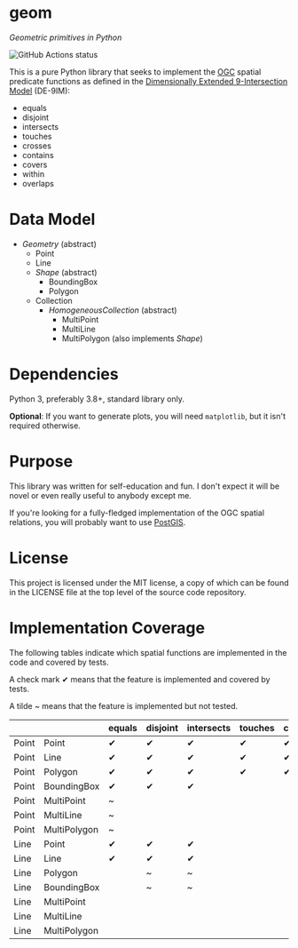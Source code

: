 # geom

*Geometric primitives in Python*

![GitHub Actions status](https://github.com/direvus/geom/actions/workflows/python-app.yml/badge.svg)

This is a pure Python library that seeks to implement the
[OGC](https://www.ogc.org) spatial predicate functions as defined in the [Dimensionally
Extended 9-Intersection Model](https://en.wikipedia.org/wiki/DE-9IM) (DE-9IM):

- equals
- disjoint
- intersects
- touches
- crosses
- contains
- covers
- within
- overlaps

# Data Model

- *Geometry* (abstract)
  - Point
  - Line
  - *Shape* (abstract)
    - BoundingBox
    - Polygon
  - Collection
    - *HomogeneousCollection* (abstract)
      - MultiPoint
      - MultiLine
      - MultiPolygon (also implements *Shape*)

# Dependencies

Python 3, preferably 3.8+, standard library only.

**Optional**: If you want to generate plots, you will need `matplotlib`, but it isn't required otherwise.

# Purpose

This library was written for self-education and fun.  I don't expect it will
be novel or even really useful to anybody except me.

If you're looking for a fully-fledged implementation of the OGC spatial
relations, you will probably want to use [PostGIS](https://postgis.net).

# License

This project is licensed under the MIT license, a copy of which can be found in
the LICENSE file at the top level of the source code repository.

# Implementation Coverage

The following tables indicate which spatial functions are implemented in the code and covered by tests.

A check mark ✔ means that the feature is implemented and covered by tests.

A tilde ~ means that the feature is implemented but not tested.


|              |              | equals | disjoint | intersects | touches | crosses | contains | covers | within | overlaps |
| ------------ | ------------ | ------ | -------- | ---------- | ------- | ------- | -------- | ------ | ------ | -------- |
| Point        | Point        | ✔      | ✔        | ✔          | ✔       | ✔       | ✔        | ✔      | ✔      | ✔        |
| Point        | Line         | ✔      | ✔        | ✔          | ✔       | ✔       | ✔        | ✔      | ✔      | ✔        |
| Point        | Polygon      | ✔      | ✔        | ✔          | ✔       | ✔       | ✔        | ✔      | ✔      | ✔        |
| Point        | BoundingBox  | ✔      | ✔        | ✔          |         |         |          |        |        |          |
| Point        | MultiPoint   | ~      |          |            |         |         |          |        |        |          |
| Point        | MultiLine    | ~      |          |            |         |         |          |        |        |          |
| Point        | MultiPolygon | ~      |          |            |         |         |          |        |        |          |
| Line         | Point        | ✔      | ✔        | ✔          |         |         |          |        |        |          |
| Line         | Line         | ✔      | ✔        | ✔          |         |         |          |        |        |          |
| Line         | Polygon      |        | ~        | ~          |         |         |          |        |        |          |
| Line         | BoundingBox  |        | ~        | ~          |         |         |          |        |        |          |
| Line         | MultiPoint   |        |          |            |         |         |          |        |        |          |
| Line         | MultiLine    |        |          |            |         |         |          |        |        |          |
| Line         | MultiPolygon |        |          |            |         |         |          |        |        |          |
